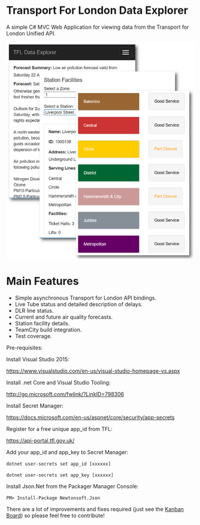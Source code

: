 # Transport For London Data Explorer
A simple C# MVC Web Application for viewing data from the Transport for London Unified API. 

![Alt text](/src/TFLDataExplorer/wwwroot/images/preview.png?raw=true "Screenshots of the main feature pages")


Main Features
=============

* Simple asynchronous Transport for London API bindings.
* Live Tube status and detailed description of delays.
* DLR line status.
* Current and future air quality forecasts.
* Station facility details.
* TeamCity build integration.
* Test coverage.


Pre-requisites:

Install Visual Studio 2015:

https://www.visualstudio.com/en-us/visual-studio-homepage-vs.aspx

Install .net Core and Visual Studio Tooling:

http://go.microsoft.com/fwlink/?LinkID=798306

Install Secret Manager:

https://docs.microsoft.com/en-us/aspnet/core/security/app-secrets

Register for a free unique app_id from TFL:

https://api-portal.tfl.gov.uk/

Add your app_id and app_key to Secret Manager:

```
dotnet user-secrets set app_id [xxxxxx]
```
```
dotnet user-secrets set app_key [xxxxxx]
```

Install Json.Net from the Packager Manager Console:
```
PM> Install-Package Newtonsoft.Json 
```

There are a lot of improvements and fixes required (just see the [Kanban Board](https://github.com/timgrayson85/TFLDataExplorer/projects/1)) so please feel free to contribute!
